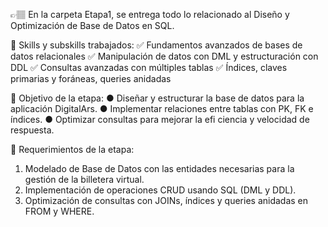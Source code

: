 👉🏽 En la carpeta Etapa1, se entrega todo lo relacionado al Diseño y Optimización de Base de Datos en SQL.

📌 Skills y subskills trabajados:
✅ Fundamentos avanzados de bases de datos relacionales
✅ Manipulación de datos con DML y estructuración con DDL
✅ Consultas avanzadas con múltiples tablas
✅ Índices, claves primarias y foráneas, queries anidadas

📌 Objetivo de la etapa:
● Diseñar y estructurar la base de datos para la aplicación DigitalArs.
● Implementar relaciones entre tablas con PK, FK e índices.
● Optimizar consultas para mejorar la efi ciencia y velocidad de respuesta.

📌 Requerimientos de la etapa:
1. Modelado de Base de Datos con las entidades necesarias para la gestión de la billetera virtual.
2. Implementación de operaciones CRUD usando SQL (DML y DDL).
3. Optimización de consultas con JOINs, índices y queries anidadas en FROM y WHERE.
